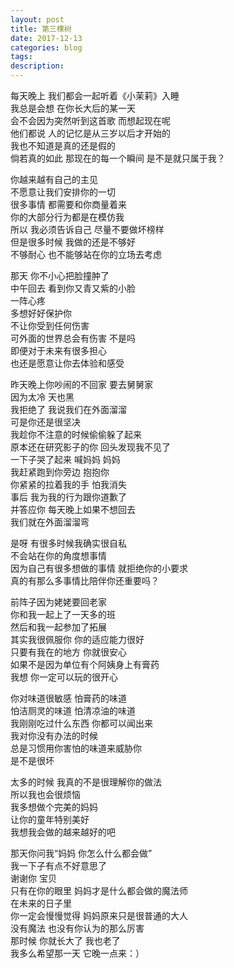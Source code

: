 ```yaml
---
layout: post
title: 第三棵树
date: 2017-12-13
categories: blog
tags: 
description: 
---
```


每天晚上 我们都会一起听着《小茉莉》入睡  
我总是会想 在你长大后的某一天  
会不会因为突然听到这首歌 而想起现在呢  
他们都说 人的记忆是从三岁以后才开始的  
我也不知道是真的还是假的  
倘若真的如此 那现在的每一个瞬间 是不是就只属于我？   

你越来越有自己的主见  
不愿意让我们安排你的一切  
很多事情 都需要和你商量着来  
你的大部分行为都是在模仿我  
所以 我必须告诉自己 尽量不要做坏榜样  
但是很多时候 我做的还是不够好  
不够耐心 也不能够站在你的立场去考虑  

那天 你不小心把脸撞肿了  
中午回去 看到你又青又紫的小脸  
一阵心疼  
多想好好保护你  
不让你受到任何伤害  
可外面的世界总会有伤害 不是吗  
即便对于未来有很多担心  
也还是愿意让你去体验和感受  

昨天晚上你吵闹的不回家 要去舅舅家  
因为太冷 天也黑  
我拒绝了 我说我们在外面溜溜  
可是你还是很坚决  
我趁你不注意的时候偷偷躲了起来  
原本还在研究影子的你 回头发现我不见了  
一下子哭了起来 喊妈妈 妈妈  
我赶紧跑到你旁边 抱抱你  
你紧紧的拉着我的手 怕我消失  
事后 我为我的行为跟你道歉了  
并答应你 每天晚上如果不想回去  
我们就在外面溜溜弯  

是呀 有很多时候我确实很自私  
不会站在你的角度想事情  
因为自己有很多想做的事情 就拒绝你的小要求  
真的有那么多事情比陪伴你还重要吗？  

前阵子因为姥姥要回老家  
你和我一起上了一天多的班  
然后和我一起参加了拓展  
其实我很佩服你 你的适应能力很好  
只要有我在的地方 你就很安心  
如果不是因为单位有个阿姨身上有膏药   
我想 你一定可以玩的很开心  

你对味道很敏感 怕膏药的味道  
怕洁厕灵的味道 怕清凉油的味道  
我刚刚吃过什么东西 你都可以闻出来  
我对你没有办法的时候   
总是习惯用你害怕的味道来威胁你  
是不是很坏  

太多的时候 我真的不是很理解你的做法  
所以我也会很烦恼  
我多想做个完美的妈妈  
让你的童年特别美好  
我想我会做的越来越好的吧  

那天你问我“妈妈 你怎么什么都会做”  
我一下子有点不好意思了  
谢谢你 宝贝   
只有在你的眼里 妈妈才是什么都会做的魔法师  
在未来的日子里   
你一定会慢慢觉得 妈妈原来只是很普通的大人  
没有魔法 也没有你认为的那么厉害  
那时候 你就长大了 我也老了  
我多么希望那一天 它晚一点来：）  








    

 

